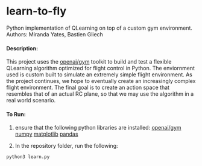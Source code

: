 # learn-to-fly
Python implementation of QLearning on top of a custom gym environment.
Authors: Miranda Yates, Bastien Gliech

#### Description:
This project uses the [openai/gym](https://github.com/openai/gym) toolkit to build and test a flexible QLearning algorithm optimized for flight control in Python. The enviornment used is custom built to simulate an extremely simple flight environment. As the project continues, we hope to eventually create an increasingly complex flight environment. The final goal is to create an action space that resembles that of an actual RC plane, so that we may use the algorithm in a real world scenario. 

#### To Run:
1. ensure that the following python libraries are installed:
[openai/gym](https://github.com/openai/gym)
[numpy](https://github.com/numpy/numpy)
[matplotlib](https://github.com/matplotlib/matplotlib)
[pandas](https://github.com/pandas-dev/pandas)

2. In the repository folder, run the following:
```
python3 learn.py
```

